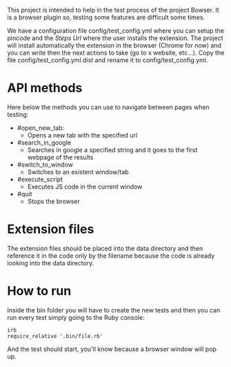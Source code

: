 This project is intended to help in the test process of the project Bowser. It is a browser plugin so, testing some features are difficult some times.

We have a configuration file config/test_config.yml where you can setup the pincode and the *Steps Url* where the user installs the extension. The project will install automatically the extension in the browser (Chrome for now) and you can write then the next actions to take (go to x website, etc...).
Copy the file config/test_config.yml.dist and rename it to config/test_config.yml.

# API methods

Here below the methods you can use to navigate between pages when testing:
- \#open_new_tab:
    - Opens a new tab with the specified url
- \#search_in_google
    - Searches in google a specified string and it goes to the first webpage of the results
- \#switch_to_window
    - Switches to an existent window/tab
- \#execute_script
    - Executes JS code in the current window
- \#quit
    - Stops the browser

# Extension files
The extension files should be placed into the data directory and then reference it in the code only by the filename because the code is already looking into the data directory.

# How to run

Inside the bin folder you will have to create the new tests and then you can run every test simply going to the Ruby console:
```
irb
require_relative '.bin/file.rb'
```
And the test should start, you'll know because a browser window will pop up.